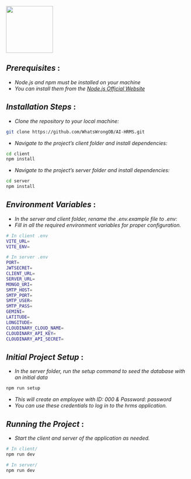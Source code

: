 <div>
    <a href="https://metrohrms.netlify.app">
  <img src="https://metrohrms.netlify.app/metro.png" width="128px" />
    </a>
</div>

## _Prerequisites_ :
 
- _Node.js and npm must be installed on your machine_
- _You can install them from the [Node.js Official Website](https://nodejs.org/)_

## _Installation Steps_ :

- _Clone the repository to your local machine:_
```bash
git clone https://github.com/WhatsWrongOB/AI-HRMS.git
```
- _Navigate to the project’s client folder and install dependencies:_
```bash
cd client
npm install
```

- _Navigate to the project’s server folder and install dependencies:_
```bash
cd server
npm install
```

## _Environment Variables_ :

- _In the server and client folder, rename the .env.example file to .env:_
- _Fill in all the required environment variables for proper configuration._
```bash
# In client .env
VITE_URL=
VITE_ENV=

# In server .env
PORT=
JWTSECRET=
CLIENT_URL=
SERVER_URL=
MONGO_URI=
SMTP_HOST=
SMTP_PORT=
SMTP_USER=
SMTP_PASS=
GEMINI=
LATITUDE=
LONGITUDE=
CLOUDINARY_CLOUD_NAME=
CLOUDINARY_API_KEY=
CLOUDINARY_API_SECRET=
```

## _Initial Project Setup_ :

- _In the server folder, run the setup command to seed the database with an initial data_
```bash
npm run setup
```
- _This will create an employee with ID: 000 & Password: password_
- _You can use these credentials to log in to the hrms application._

## _Running the Project_ :

- _Start the client and server of the application as needed._
```bash
# In client/
npm run dev

# In server/
npm run dev
```
